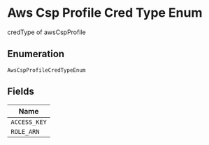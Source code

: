 
# Aws Csp Profile Cred Type Enum

credType of awsCspProfile

## Enumeration

`AwsCspProfileCredTypeEnum`

## Fields

| Name |
|  --- |
| `ACCESS_KEY` |
| `ROLE_ARN` |


